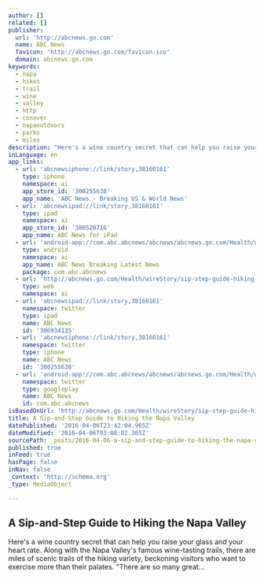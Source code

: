 ```yaml
---
author: []
related: []
publisher:
  url: 'http://abcnews.go.com'
  name: ABC News
  favicon: 'http://abcnews.go.com/favicon.ico'
  domain: abcnews.go.com
keywords:
  - napa
  - hikes
  - trail
  - wine
  - valley
  - http
  - conover
  - napaoutdoors
  - parks
  - miles
description: "Here's a wine country secret that can help you raise your glass and your heart rate. Along with the Napa Valley's famous wine-tasting trails, there are miles of scenic trails of the hiking variety, beckoning visitors who want to exercise more than their palates. \"There are so many great..."
inLanguage: en
app_links:
  - url: 'abcnewsiphone://link/story,38160161'
    type: iphone
    namespace: ai
    app_store_id: '300255638'
    app_name: 'ABC News - Breaking US & World News'
  - url: 'abcnewsipad://link/story,38160161'
    type: ipad
    namespace: ai
    app_store_id: '380520716'
    app_name: ABC News for iPad
  - url: 'android-app://com.abc.abcnews/abcnews/abcnews.go.com/Health/wireStory/sip-step-guide-hiking-napa-valley-38160161'
    type: android
    namespace: ai
    app_name: ABC News Breaking Latest News
    package: com.abc.abcnews
  - url: 'http://abcnews.go.com/Health/wireStory/sip-step-guide-hiking-napa-valley-38160161'
    type: web
    namespace: ai
  - url: 'abcnewsipad://link/story,38160161'
    namespace: twitter
    type: ipad
    name: ABC News
    id: '306934135'
  - url: 'abcnewsiphone://link/story,38160161'
    namespace: twitter
    type: iphone
    name: ABC News
    id: '300255638'
  - url: 'android-app://com.abc.abcnews/abcnews/abcnews.go.com/Health/wireStory/sip-step-guide-hiking-napa-valley-38160161'
    namespace: twitter
    type: googleplay
    name: ABC News
    id: com.abc.abcnews
isBasedOnUrl: 'http://abcnews.go.com/Health/wireStory/sip-step-guide-hiking-napa-valley-38160161'
title: A Sip-and-Step Guide to Hiking the Napa Valley
datePublished: '2016-04-06T23:42:04.965Z'
dateModified: '2016-04-06T03:08:02.365Z'
sourcePath: _posts/2016-04-06-a-sip-and-step-guide-to-hiking-the-napa-valley.md
published: true
inFeed: true
hasPage: false
inNav: false
_context: 'http://schema.org'
_type: MediaObject

---
```

<article style=""><h1>A Sip-and-Step Guide to Hiking the Napa Valley</h1><p>Here's a wine country secret that can help you raise your glass and your heart rate. Along with the Napa Valley's famous wine-tasting trails, there are miles of scenic trails of the hiking variety, beckoning visitors who want to exercise more than their palates. "There are so many great...</p></article>